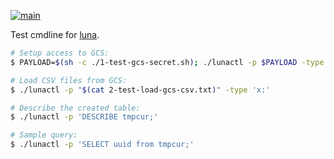 [![main](https://github.com/flowerinthenight/lunactl/actions/workflows/main.yml/badge.svg)](https://github.com/flowerinthenight/lunactl/actions/workflows/main.yml)

Test cmdline for [luna](https://github.com/flowerinthenight/luna/).

```sh
# Setup access to GCS:
$ PAYLOAD=$(sh -c ./1-test-gcs-secret.sh); ./lunactl -p $PAYLOAD -type 'x:'

# Load CSV files from GCS:
$ ./lunactl -p "$(cat 2-test-load-gcs-csv.txt)" -type 'x:'

# Describe the created table:
$ ./lunactl -p 'DESCRIBE tmpcur;'

# Sample query:
$ ./lunactl -p 'SELECT uuid from tmpcur;'
```
